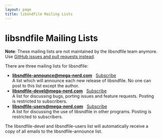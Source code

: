 ```yaml
---
layout: page
title: libsndfile Mailing Lists
---
```


# libsndfile Mailing Lists

**Note**: These mailing lists are not maintained by the libsndfile team anymore.
Use [GitHub issues and pull requests instead](https://docs.github.com/en/free-pro-team@latest/github/collaborating-with-issues-and-pull-requests).

There are three mailing lists for libsndfile:

 - **libsndfile-announce@mega-nerd.com**  
  [Subscribe](mailto:libsndfile-announce-request@mega-nerd.com?subject=subscribe)  
  A list which will announce each new release of libsndfile. No one can
  post to this list except the author.  
- **libsndfile-devel@mega-nerd.com**  
  [Subscribe](mailto:libsndfile-devel-request@mega-nerd.com?subject=subscribe)  
  A list for discussing bugs, porting issues and feature requests.
  Posting is restricted to subscribers.  
- **libsndfile-users@mega-nerd.com**  
  [Subscribe](mailto:libsndfile-users-request@mega-nerd.com?subject=subscribe)  
  A list for discussing the use of libsndfile in other programs.
  Posting is restricted to subscribers.  

The libsndfile-devel and libsndfile-users list will automatically receive a copy
of all emails to the libsndfile-announce list.
